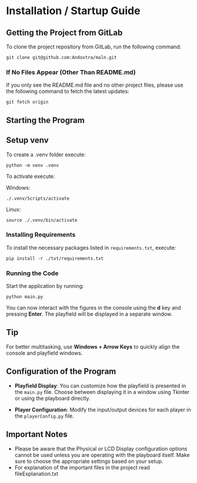 # Installation / Startup Guide

## Getting the Project from GitLab
To clone the project repository from GitLab, run the following command:
```
git clone git@github.com:Andoxtra/maln.git
```

### If No Files Appear (Other Than README.md)
If you only see the README.md file and no other project files, please use the following command to fetch the latest updates:
```
git fetch origin
```

## Starting the Program

## Setup venv
To create a .venv folder execute:
```
python -m venv .venv
```
To activate execute:

Windows:
```
./.venv/Scripts/activate
```
Linux:
```
source ./.venv/bin/activate
```
### Installing Requirements
To install the necessary packages listed in `requirements.txt`, execute:
```
pip install -r ./txt/requirements.txt
```

### Running the Code
Start the application by running:
```
python main.py
```
You can now interact with the figures in the console using the **d** key and pressing **Enter**. The playfield will be displayed in a separate window.

## Tip
For better multitasking, use **Windows + Arrow Keys** to quickly align the console and playfield windows.

## Configuration of the Program
- **Playfield Display**: You can customize how the playfield is presented in the `main.py` file. Choose between displaying it in a window using Tkinter or using the playboard directly.
  
- **Player Configuration**: Modify the input/output devices for each player in the `playerConfig.py` file.

## Important Notes
- Please be aware that the Physical or LCD Display configuration options cannot be used unless you are operating with the playboard itself. Make sure to choose the appropriate settings based on your setup. 
- For explanation of the important files in the project read fileExplanation.txt


